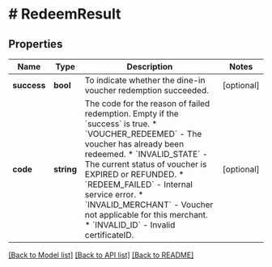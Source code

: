 # # RedeemResult

## Properties

Name | Type | Description | Notes
------------ | ------------- | ------------- | -------------
**success** | **bool** | To indicate whether the dine-in voucher redemption succeeded. | [optional]
**code** | **string** | The code for the reason of failed redemption. Empty if the &#x60;success&#x60; is true.  * &#x60;VOUCHER_REDEEMED&#x60; - The voucher has already been redeemed. * &#x60;INVALID_STATE&#x60; - The current status of voucher is EXPIRED or REFUNDED. * &#x60;REDEEM_FAILED&#x60; - Internal service error. * &#x60;INVALID_MERCHANT&#x60; - Voucher not applicable for this merchant. * &#x60;INVALID_ID&#x60; - Invalid certificateID. | [optional]

[[Back to Model list]](../../README.md#models) [[Back to API list]](../../README.md#endpoints) [[Back to README]](../../README.md)
